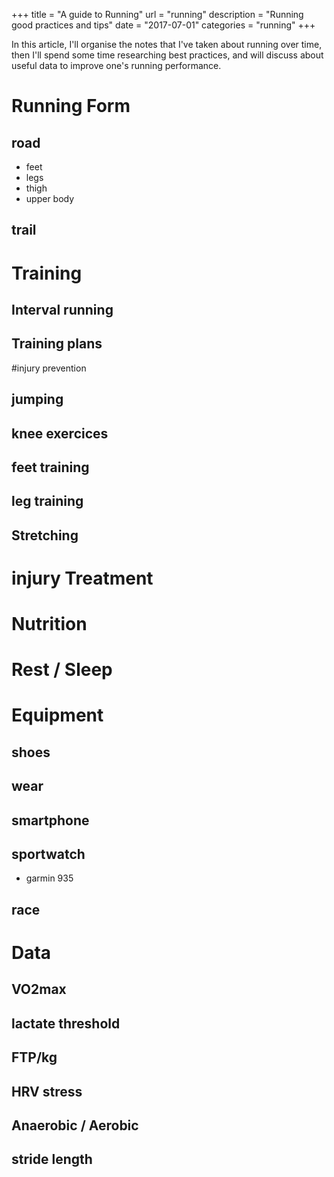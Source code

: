 +++
title = "A guide to Running"
url = "running"
description = "Running good practices and tips"
date = "2017-07-01"
categories = "running"
+++


In this article, I'll organise the notes that I've taken about running over
time, then I'll spend some time researching best practices, and will discuss
about useful data to improve one's running performance.


# Running Form
## road
- feet
- legs
- thigh
- upper body
## trail

# Training
## Interval running
## Training plans

#injury prevention
## jumping
## knee exercices
## feet training
## leg training
## Stretching

# injury Treatment

# Nutrition

# Rest / Sleep

# Equipment
## shoes
## wear
## smartphone
## sportwatch
- garmin 935
## race

# Data
## VO2max
## lactate threshold
## FTP/kg
## HRV stress
## Anaerobic / Aerobic
## stride length
